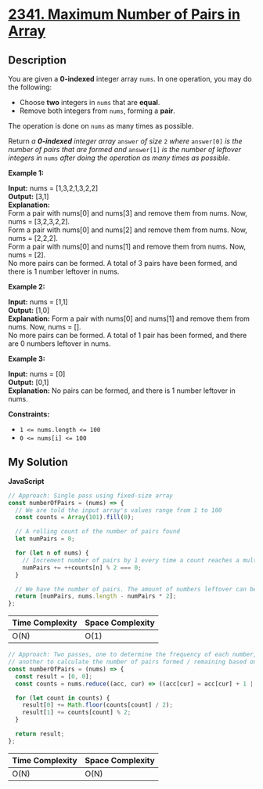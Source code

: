 # [2341. Maximum Number of Pairs in Array](https://leetcode.com/problems/maximum-number-of-pairs-in-array)

## Description

You are given a **0-indexed** integer array `nums`. In one operation, you may do the following:

- Choose **two** integers in `nums` that are **equal**.
- Remove both integers from `nums`, forming a **pair**.

The operation is done on `nums` as many times as possible.

Return _a **0-indexed** integer array_ `answer` _of size_ `2` _where_ `answer[0]` _is the number of pairs that are formed and_ `answer[1]` _is the number of leftover integers in_ `nums` _after doing the operation as many times as possible_.

**Example 1:**

**Input:** nums = \[1,3,2,1,3,2,2\]  
**Output:** \[3,1\]  
**Explanation:**  
Form a pair with nums\[0\] and nums\[3\] and remove them from nums. Now, nums = \[3,2,3,2,2\].  
Form a pair with nums\[0\] and nums\[2\] and remove them from nums. Now, nums = \[2,2,2\].  
Form a pair with nums\[0\] and nums\[1\] and remove them from nums. Now, nums = \[2\].  
No more pairs can be formed. A total of 3 pairs have been formed, and there is 1 number leftover in nums.

**Example 2:**

**Input:** nums = \[1,1\]  
**Output:** \[1,0\]  
**Explanation:** Form a pair with nums\[0\] and nums\[1\] and remove them from nums. Now, nums = \[\].  
No more pairs can be formed. A total of 1 pair has been formed, and there are 0 numbers leftover in nums.

**Example 3:**

**Input:** nums = \[0\]  
**Output:** \[0,1\]  
**Explanation:** No pairs can be formed, and there is 1 number leftover in nums.

**Constraints:**

- `1 <= nums.length <= 100`
- `0 <= nums[i] <= 100`

## My Solution

**JavaScript**

```js
// Approach: Single pass using fixed-size array
const numberOfPairs = (nums) => {
  // We are told the input array's values range from 1 to 100
  const counts = Array(101).fill(0);

  // A rolling count of the number of pairs found
  let numPairs = 0;

  for (let n of nums) {
    // Increment number of pairs by 1 every time a count reaches a multiple of 2
    numPairs += ++counts[n] % 2 === 0;
  }

  // We have the number of pairs. The amount of numbers leftover can be found using simple math
  return [numPairs, nums.length - numPairs * 2];
};
```

| Time Complexity | Space Complexity |
| --------------- | ---------------- |
| O(N)            | O(1)             |

```js
// Approach: Two passes, one to determine the frequency of each number,
// another to calculate the number of pairs formed / remaining based on that count.
const numberOfPairs = (nums) => {
  const result = [0, 0];
  const counts = nums.reduce((acc, cur) => ((acc[cur] = acc[cur] + 1 || 1), acc), {});

  for (let count in counts) {
    result[0] += Math.floor(counts[count] / 2);
    result[1] += counts[count] % 2;
  }

  return result;
};
```

| Time Complexity | Space Complexity |
| --------------- | ---------------- |
| O(N)            | O(N)             |

